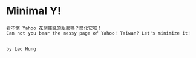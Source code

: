 # Minimal Y! #

	看不慣 Yahoo 花俏雜亂的版面嗎？簡化它吧！ 
	Can not you bear the messy page of Yahoo! Taiwan? Let's minimize it!


	by Leo Hung
